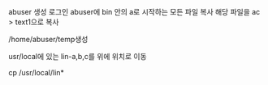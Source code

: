 abuser 생성
로그인
abuser에 bin 안의 a로 시작하는 모든 파일 복사
해당 파일을 ac > text1으로 복사


/home/abuser/temp생성

usr/local에 있는 lin-a,b,c를 위에 위치로 이동

cp /usr/local/lin* 